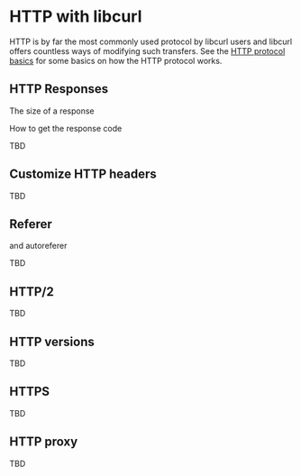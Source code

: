 # HTTP with libcurl

HTTP is by far the most commonly used protocol by libcurl users and libcurl
offers countless ways of modifying such transfers. See the [HTTP protocol
basics](http-basics.md) for some basics on how the HTTP protocol works.

## HTTP Responses

The size of a response

How to get the response code

TBD

## Customize HTTP headers

TBD

## Referer

and autoreferer

TBD

## HTTP/2

TBD

## HTTP versions

TBD

## HTTPS

TBD

## HTTP proxy

TBD
